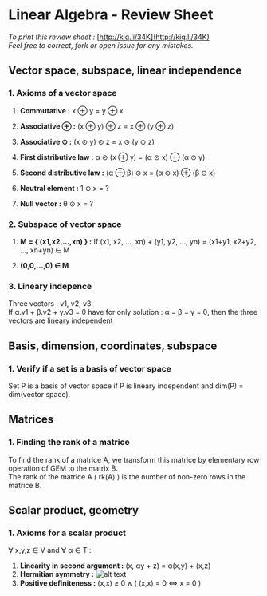 Linear Algebra - Review Sheet
=============================

*To print this review sheet :* [http://kiq.li/34K](http://kiq.li/34K)  
*Feel free to correct, fork or open issue for any mistakes.*


Vector space, subspace, linear independence
-------------------------------------------

### 1. Axioms of a vector space

1. **Commutative :** x ⊕ y = y ⊕ x

2. **Associative ⊕ :** (x ⊕ y) ⊕ z = x ⊕ (y ⊕ z)

3. **Associative ⊙ :** (x ⊙ y) ⊙ z = x ⊙ (y ⊙ z)

4. **First distributive law :** α ⊙ (x ⊕ y) = (α ⊙ x) ⊕ (α ⊙ y)

5. **Second distributive law :** (α ⊕ β) ⊙ x = (α ⊙ x) ⊕ (β ⊙ x)

6. **Neutral element :** 1 ⊙ x = ?

7. **Null vector :** θ ⊙ x = ?

### 2. Subspace of vector space

1. **M = { (x1,x2,...,xn) } :** If (x1, x2, ..., xn) + (y1, y2, ..., yn) = (x1+y1, x2+y2, ..., xn+yn) ∈ M

2. **(0,0,...,0) ∈ M**

### 3. Lineary indepence

Three vectors : v1, v2, v3.  
If α.v1 + β.v2 + γ.v3 = θ have for only solution : α = β = γ = θ, then the three vectors are lineary independent

Basis, dimension, coordinates, subspace
---------------------------------------

### 1. Verify if a set is a basis of vector space

Set P is a basis of vector space if P is lineary independent and dim(P) = dim(vector space).

Matrices
--------

### 1. Finding the rank of a matrice

To find the rank of a matrice A, we transform this matrice by elementary row operation of GEM to the matrix B.  
The rank of the matrice A ( rk(A) ) is the number of non-zero rows in the matrice B.

Scalar product, geometry
------------------------

### 1. Axioms for a scalar product

∀ x,y,z ∈ V and ∀ α ∈ T :

1. **Linearity in second argument :** (x, αy + z) = α(x,y) + (x,z)
2. **Hermitian symmetry :**
  ![alt text](http://i.imgur.com/FPUkDTz.png)
3. **Positive deﬁniteness :** (x,x) ≥ 0 ∧ ( (x,x) = 0 ⇔ x = 0 )
